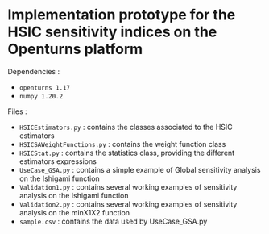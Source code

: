 # Implementation prototype for the HSIC sensitivity indices on the Openturns platform

Dependencies :
  - `openturns 1.17`
  - `numpy 1.20.2`

Files :
  - `HSICEstimators.py` : contains the classes associated to the HSIC estimators
  - `HSICSAWeightFunctions.py` : contains the weight function class
  - `HSICStat.py` : contains the statistics class, providing the different estimators expressions
  - `UseCase_GSA.py` : contains a simple example of Global sensitivity analysis on the Ishigami function 
  - `Validation1.py` : contains several working examples of sensitivity analysis on the Ishigami function
  - `Validation2.py` : contains several working examples of sensitivity analysis on the minX1X2 function
  - `sample.csv` : contains the data used by UseCase_GSA.py
